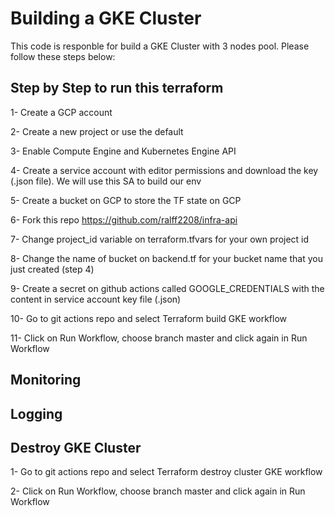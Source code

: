 # Building a GKE Cluster

This code is responble for build a GKE Cluster with 3 nodes pool. Please follow these steps below:   

## Step by Step to run this terraform 

1- Create a GCP account 

2- Create a new project or use the default

3- Enable Compute Engine and Kubernetes Engine API

4- Create a service account with editor permissions and download the key (.json file). We will use this SA to build our env

5- Create a bucket on GCP to store the TF state on GCP

6- Fork this repo https://github.com/ralff2208/infra-api

7- Change project_id variable on terraform.tfvars for your own project id

8- Change the name of bucket on backend.tf for your bucket name that you just created (step 4)

9- Create a secret on github actions called GOOGLE_CREDENTIALS with the content in service account key file (.json)

10- Go to git actions repo and select Terraform build GKE workflow 

11- Click on Run Workflow, choose branch master and click again in Run Workflow

## Monitoring 

## Logging


## Destroy GKE Cluster 

1- Go to git actions repo and select Terraform destroy cluster GKE workflow

2- Click on Run Workflow, choose branch master and click again in Run Workflow